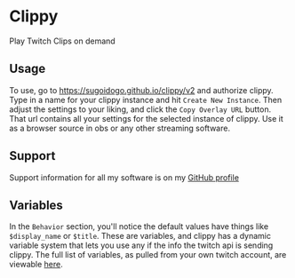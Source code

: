 # Clippy
Play Twitch Clips on demand
## Usage
To use, go to https://sugoidogo.github.io/clippy/v2 and authorize clippy.
Type in a name for your clippy instance and hit `Create New Instance`.
Then adjust the settings to your liking, and click the `Copy Overlay URL` button.
That url contains all your settings for the selected instance of clippy.
Use it as a browser source in obs or any other streaming software.
## Support
Support information for all my software is on my [GitHub profile](https://github.com/sugoidogo)
## Variables
In the `Behavior` section, you'll notice the default values have things like `$display_name` or `$title`.
These are variables, and clippy has a dynamic variable system that lets you use any if the info the twitch api is sending clippy.
The full list of variables, as pulled from your own twitch account, are viewable [here](v2/vars.html).